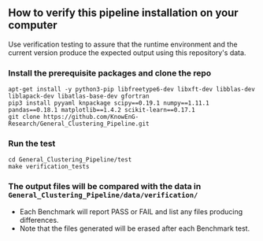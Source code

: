 ## How to verify this pipeline installation on your computer
Use verification testing to assure that the runtime environment and the current version produce the expected output using this repository's data.

### Install the prerequisite packages and clone the repo
```
apt-get install -y python3-pip libfreetype6-dev libxft-dev libblas-dev liblapack-dev libatlas-base-dev gfortran
pip3 install pyyaml knpackage scipy==0.19.1 numpy==1.11.1 pandas==0.18.1 matplotlib==1.4.2 scikit-learn==0.17.1
git clone https://github.com/KnowEnG-Research/General_Clustering_Pipeline.git
```

### Run the test
```
cd General_Clustering_Pipeline/test
make verification_tests
```

### The output files will be compared with the data in `General_Clustering_Pipeline/data/verification/`
* Each Benchmark will report PASS or FAIL and list any files producing differences.
* Note that the files generated will be erased after each Benchmark test.
